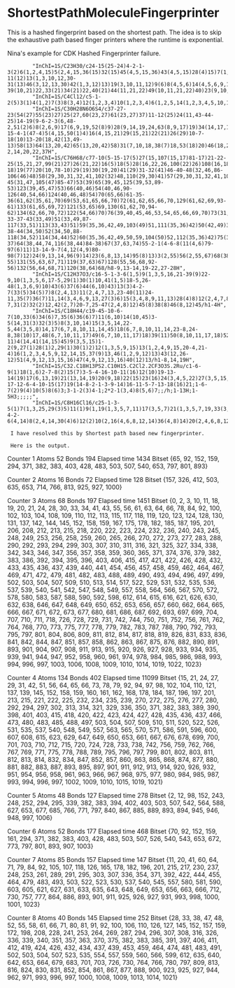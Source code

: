 ShortestPathMoleculeFingerprinter
=================================

This is a hashed fingerprint based on the shortest path. The idea is to skip the exhaustive path based finger printers where the runtime is exponential.

Nina's example for CDK Hashed Fingerprinter failure.


            "InChI=1S/C23H30/c24-15(25-24)4-2-1-3(2)6(1,2,4,15)5(2,4,15,36(15)32(15)45(4,5,15,36)43(4,5,15)28(4)15)7(1,2,3,4,6,15,27(2)41(1,2,7)35(1,2)7)12(1,2,3,6)10-11(12)13(1,3,10,12,30-31(13)46(3,12,13,30)42(1,3,12)13)19(3,10,11,12)9(6)8(4,5,6)14(4,5,6,9,15)17(8,9,19)16(9,10,11,19)18(8,9,14,17,19,47(8,9,14,17)48(8,9,14)37(8,14)38(8,14)48)20(3,9,10,11,12,13,16,17,19)21(10,11,13,19)22(10,11,19,20,26-39(10,21)22,33(21)34(21)22,40(21)44(11,21,22)49(10,11,21,22)40)23(9,10,11,16,17,18,19,20,21)29(16)52(16,17,18,23)50(16,17,18,23)51(16,17,18,23)52/h28H",
            "InChI=1S/C4Cl12/c5-1-2(5)3(1)4(1,2)7(3)8(3,4)12(1,2,3,4)10(1,2,3,4)6(1,2,5,14(1,2,3,4,5,10,12)16(1,2,3,4,7,8,10)12)13(1,2,3,4,5)9(1,2,3,4,5)11(1,2,3,4,7,13)15(1,2,3,4,7,8,9)13",
            "InChI=1S/C30H28N6O6S4/c37-27-23(54(27)55(23)27)25(27,60(23,27)61(23,27)37)11-12(25)24(11,43-44-25)14-19(9-6-2-3(6,48-2,51(2)6)8(2,6,9)17(6,9,19,52(8)9)28(9,14,19,24,63(8,9,17)19)34(14,17,19,24,57(14,19)28)36(11,12,14,24,28,66(14,24,28)34)40(11,12,24)33(11,12,23,25,27,59(23,25)27)41(11,12,25,36)40)21-15-4-1(47-4)5(4,15,50(1)4)16(4,15,21)29(15,21)22(21)26(29)10-7-18(10)13-20(18,42(13,49-13)58(13)64(13,20,42)65(13,20,42)58)31(7,10,18,38(7)18,53(18)20)46(18,20)45(10,26)39(7,10,26)32(7,10,22,26)35(21,22,26,29,56(22)32)30(15,16,21,22,26,29,62(5,15,16)29,67(15,16,26)29)68(21,22,29)35/h1-2,14,20,22,37H",
            "InChI=1S/C76H68/c77-10(5-15-17(5)27(15,107(15,17)81-17)21-22-25(15,21,27,99(21)27)26(21,22)16(5)18(5)28(16,22,26,100(22)26)108(16,18)82-18)19(77)20(10,78-10)29(19)30(19,20)41(29)31-32(41)46-40-48(32,46,86-106(46)48)58(29,30,31,32,41,102(32)48,110(29,30)41)57(29,30,31,32,41,109(29,30)41)47(31,101(31)57)39-45(31,47,105(47)85-47)53(39)65(39,45,125(39,53,89-53)123(39,45,47)53)66(40,46)54(40,46,90-126(40,54,66)124(40,46,48)54)70(65,66)61-35-36(61,62(35,61,70)69(53,61,65,66,70)72(61,62,65,66,70,129(61,62,69,93-61)133(61,65,69,72)121(53,65)69,130(61,62,70,94-62)134(62,66,70,72)122(54,66)70)76(39,40,45,46,53,54,65,66,69,70)73(31,32,39,40,41,45,46,47,48,57)58)42(35)49-33-37-43(33,49)51(33,49,87-117(33,51)113(33,43)51)59(35,36,42,49,103(49)51,111(35,36)42)50(42,49)34-38-44(34,50)52(34,50,88-118(34,52)114(34,44)52)60(35,36,42,49,50,59,104(50)52,112(35,36)42)75(33,34,42,43,44,49,50,51,52,59)74(33,34,37,38,43,44)63(37,43,115(37,43)83-37)64(38,44,74,116(38,44)84-38)67(37,63,74)55-2-1(4-6-8(11(4,6)79-97(6)11)13-14-9-7(4,12(4,9)80-98(7)12)24(9,13,14,96(9)14)23(6,8,13,14)95(8)13)3(2,55)56(2,55,67)68(38,55,63,64,67,74)71(55,56,63,64,67,74,127(55,56,67,91-55)131(55,63,67,71)119(37,63)67)128(55,56,68,92-56)132(56,64,68,71)120(38,64)68/h8-9,13-14,19-22,27-28H",
            "InChI=1S/C12H37O3/c16-5-1-3-6(1,5)9(1,3,5,16,21-39(9)22-9,10(1,3,5,6,17-5,29(1)30(1)10,41(1,5)18-5,26-48(1,3,6,9)10)43(6)37(6)44(6,10)43)13(3)4-2-7(33(5)34(5)7)8(2,4,13)11(2,4,7,13,23-40(11)24-11,35(7)36(7)11,14(3,4,6,9,13,27(3)6)15(3,4,8,9,11,13)28(4)8)12(2,4,7,8,19-7,31(2)32(2)12,42(2,7)20-7,25-47(2,4,8)12)45(8)38(8)46(8,12)45/h1-4H",
            "InChI=1S/C18H44/c19-45-10-6-7(10,33(6)34(6)7,35(6)36(6)7)11(6,10)14(10,45)3-5(14,31(3)32(3)5)8(3,10,14)15(3,5,14,22-5,44(3,5,8)14,17(6,7,8,10,11,14,45)18(6,7,8,10,11,14,23-8,24-8,38(10)17,48(6,7,10,11,17)49(6,7,10,11,17)18)39(11)50(8,10,11,17,18)52(8,10,11,14,17,18)42(11,17)25-11)4(14,41(14,15)45)9(3,5,15)1-2(9,27(1)28(1)2,29(1)30(1)2)12(1,3,5,9,15)13(1,2,4,9,15,20-4,21-4)16(1,2,3,4,5,9,12,14,15,37(9)13,46(1,2,9,12)13)43(12,26-12)51(4,9,12,13,15,16)47(4,9,12,13,16)40(12)13/h1-8,14,19H",
            "InChI=1S/C32.C18H13PS2.C10H15.C2Cl2.2CF3O3S.2Ru/c1-6-9(1)18(1,6)2-7-8(2)15(7)3-5-4-16-10-11(16)12(10)19-13-14(19)17(6,13,19)21(13,14,19)20(9,18)22(15)23(16)24(3,4,5,22)27(3,5,15,22,23)26(2,7,8,18,20,22)25(1,6,9,18,20,21,32(7,8,15,20,22,24,26)27)31(13,14,17,19,21,23)29(10,11,12,16,23,24)28(4,5,16,22,23,24,27)30(10,11,12,19,21,23,29)31;20-17-12-6-4-10-15(17)19(14-8-2-1-3-9-14)16-11-5-7-13-18(16)21;1-6-7(2)9(4)10(5)8(6)3;3-1-2(3)4-1;2*2-1(3,4)8(5,6)7;;/h;1-13H;1-5H3;;;;;",
            "InChI=1S/C8H16Cl16/c25-1-3-5(1)7(1,3,25,29(3)5)11(1)9(1,19(1,3,5,7,11)17(3,5,7)21(1,3,5,7,19,33(3,5)17,37(5,17)39(3,5,17)21)23(1,3,5,7,9,11,17,19,27(1)19)31(1,7)25)15(3,5,7,11)13(3,5,7,35(3,7)15)14-4-2-6(4,14)8(2,4,14,30(4)6)12(2)10(2,16(4,6,8,12,14)36(4,8)14)20(2,4,6,8,12)18(4,6,8)22(2,4,6,8,20,34(4,6)18,38(6,18)40(4,6,18)22)24(2,4,6,8,10,12,18,20,28(2)20)32(2,8)26(2)8"
     
     I have resolved this by Shortest path based new fingerprinter.
     
     Here is the output.
     
Counter	1	Atoms	52	Bonds	194	Elapsed time	1434	Bitset	{65, 92, 152, 159, 294, 371, 382, 383, 403, 428, 483, 503, 507, 540, 653, 797, 801, 893}

Counter	2	Atoms	16	Bonds	72	Elapsed time	128	Bitset	{157, 326, 412, 503, 635, 653, 714, 766, 813, 925, 927, 1000}

Counter	3	Atoms	68	Bonds	197	Elapsed time	1451	Bitset	{0, 2, 3, 10, 11, 18, 19, 20, 21, 24, 28, 30, 33, 34, 41, 43, 55, 56, 61, 63, 64, 66, 78, 84, 92, 100, 102, 103, 104, 108, 109, 110, 112, 113, 115, 117, 118, 119, 120, 123, 124, 128, 130, 131, 137, 142, 144, 145, 152, 158, 159, 167, 175, 178, 182, 185, 187, 195, 201, 206, 208, 212, 213, 215, 218, 220, 222, 223, 224, 232, 236, 240, 243, 245, 248, 249, 253, 256, 258, 259, 260, 265, 266, 270, 272, 273, 277, 283, 288, 290, 292, 293, 294, 299, 303, 307, 310, 311, 316, 321, 325, 327, 334, 338, 342, 343, 346, 347, 356, 357, 358, 359, 360, 365, 371, 374, 376, 379, 382, 383, 386, 392, 394, 395, 396, 403, 406, 415, 417, 421, 422, 426, 428, 432, 433, 435, 436, 437, 439, 440, 441, 454, 456, 457, 458, 459, 462, 464, 467, 469, 471, 472, 479, 481, 482, 483, 488, 489, 490, 493, 494, 496, 497, 499, 502, 503, 504, 507, 509, 510, 513, 514, 517, 522, 529, 531, 532, 535, 536, 537, 539, 540, 541, 542, 547, 548, 549, 557, 558, 564, 566, 567, 570, 572, 578, 580, 583, 587, 588, 590, 592, 598, 612, 614, 615, 616, 621, 626, 630, 632, 638, 646, 647, 648, 649, 650, 652, 653, 656, 657, 660, 662, 664, 665, 666, 667, 671, 672, 673, 677, 680, 681, 686, 687, 692, 693, 697, 699, 704, 707, 710, 711, 718, 726, 728, 729, 731, 742, 744, 750, 751, 752, 756, 761, 762, 764, 768, 770, 773, 775, 777, 778, 779, 782, 783, 787, 788, 790, 792, 793, 795, 797, 801, 804, 806, 809, 811, 812, 814, 817, 818, 819, 826, 831, 833, 836, 841, 842, 844, 847, 851, 857, 858, 862, 863, 867, 875, 876, 882, 890, 891, 893, 901, 904, 907, 908, 911, 913, 915, 920, 926, 927, 928, 933, 934, 935, 939, 941, 944, 947, 952, 958, 960, 961, 974, 978, 984, 985, 986, 988, 993, 994, 996, 997, 1003, 1006, 1008, 1009, 1010, 1014, 1019, 1022, 1023}

Counter	4	Atoms	134	Bonds	402	Elapsed time	11099	Bitset	{15, 21, 24, 27, 29, 31, 42, 51, 56, 64, 65, 66, 73, 78, 79, 92, 94, 97, 98, 102, 104, 110, 121, 137, 139, 145, 152, 158, 159, 160, 161, 162, 168, 178, 184, 187, 196, 197, 201, 213, 215, 221, 222, 225, 232, 234, 235, 239, 270, 272, 275, 276, 277, 280, 292, 294, 297, 302, 313, 314, 321, 329, 336, 350, 371, 382, 383, 389, 390, 398, 401, 403, 415, 418, 420, 422, 423, 424, 427, 428, 435, 436, 437, 466, 473, 480, 483, 485, 488, 497, 503, 504, 507, 509, 510, 511, 520, 522, 526, 531, 535, 537, 540, 548, 549, 557, 563, 565, 570, 571, 586, 591, 596, 600, 607, 608, 615, 623, 629, 647, 649, 650, 653, 661, 667, 676, 678, 699, 700, 701, 703, 710, 712, 715, 720, 724, 728, 733, 738, 742, 756, 759, 762, 766, 767, 769, 771, 775, 778, 788, 789, 795, 796, 797, 799, 801, 802, 803, 811, 812, 813, 814, 832, 834, 847, 852, 857, 860, 863, 865, 868, 874, 877, 880, 881, 882, 883, 887, 893, 895, 897, 901, 911, 912, 913, 914, 920, 926, 932, 951, 954, 956, 958, 961, 963, 966, 967, 968, 975, 977, 980, 984, 985, 987, 993, 994, 996, 997, 1002, 1009, 1010, 1015, 1019, 1021}

Counter	5	Atoms	48	Bonds	127	Elapsed time	278	Bitset	{2, 12, 98, 152, 243, 248, 252, 294, 295, 339, 382, 383, 394, 402, 403, 503, 507, 542, 564, 588, 627, 653, 677, 685, 766, 771, 797, 840, 867, 885, 889, 893, 894, 945, 946, 948, 997, 1006}

Counter	6	Atoms	52	Bonds	177	Elapsed time	468	Bitset	{70, 92, 152, 159, 161, 294, 371, 382, 383, 403, 428, 483, 503, 507, 526, 540, 543, 653, 672, 773, 797, 801, 893, 907, 1003}

Counter	7	Atoms	85	Bonds	157	Elapsed time	147	Bitset	{11, 20, 41, 60, 64, 71, 79, 84, 92, 105, 107, 118, 126, 165, 178, 182, 196, 201, 215, 217, 230, 237, 248, 253, 261, 289, 291, 295, 303, 307, 336, 354, 371, 392, 422, 444, 455, 464, 479, 483, 493, 503, 522, 523, 530, 537, 540, 545, 557, 580, 581, 590, 603, 605, 621, 627, 631, 633, 635, 643, 648, 649, 653, 656, 663, 666, 712, 730, 757, 777, 864, 886, 893, 901, 911, 925, 926, 927, 931, 993, 998, 1000, 1001, 1023}

Counter	8	Atoms	40	Bonds	145	Elapsed time	252	Bitset	{28, 33, 38, 47, 48, 52, 55, 58, 61, 66, 71, 80, 81, 91, 92, 100, 106, 110, 126, 127, 145, 152, 157, 159, 172, 198, 208, 228, 241, 253, 264, 269, 287, 294, 296, 307, 308, 316, 326, 336, 339, 340, 351, 357, 363, 370, 375, 382, 383, 385, 391, 397, 406, 411, 412, 419, 424, 426, 432, 434, 437, 439, 453, 459, 464, 474, 481, 483, 491, 502, 503, 504, 507, 523, 535, 554, 557, 559, 560, 566, 599, 612, 635, 640, 642, 653, 664, 679, 683, 701, 703, 726, 730, 764, 766, 780, 797, 809, 813, 816, 824, 830, 831, 852, 854, 861, 867, 877, 888, 900, 923, 925, 927, 944, 962, 971, 993, 996, 997, 1000, 1008, 1009, 1013, 1014, 1021}


